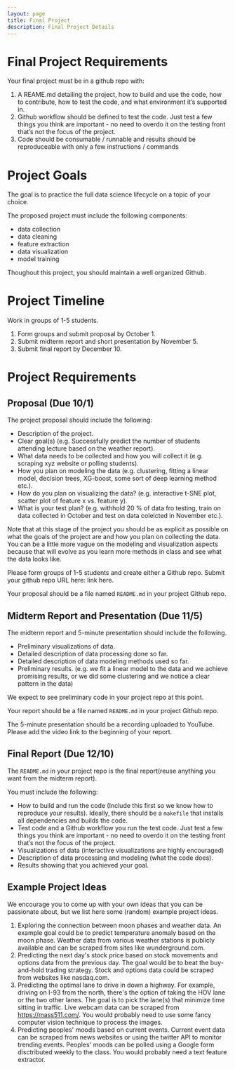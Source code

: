 ```yaml
---
layout: page
title: Final Project 
description: Final Project Details
---
```


# Final Project Requirements

Your final project must be in a github repo with:
1. A REAME.md detailing the project, how to build and use the code, how to contribute, how to test the code, and what environment it’s supported in.
2. Github workflow should be defined to test the code. Just test a few things you think are important - no need to overdo it on the testing front that’s not the focus of the project.
3. Code should be consumable / runnable and results should be reproduceable with only a few instructions / commands

# Project Goals

The goal is to practice the full data science lifecycle on a topic of your choice.

The proposed project must include the following components:
 - data collection
 - data cleaning
 - feature extraction
 - data visualization
 - model training
 
Thoughout this project, you should maintain a well organized Github.

# Project Timeline

Work in groups of 1-5 students.

 1. Form groups and submit proposal by October 1.
 2. Submit midterm report and short presentation by November 5.
 3. Submit final report by December 10.
 
 # Project Requirements
 
 ## Proposal (Due 10/1)
 
 The project proposal should include the following:
  - Description of the project.
  - Clear goal(s) (e.g. Successfully predict the number of students attending lecture based on the weather report).
  - What data needs to be collected and how you will collect it (e.g. scraping xyz website or polling students).
  - How you plan on modeling the data (e.g. clustering, fitting a linear model, decision trees, XG-boost, some sort of deep learning method etc.).
  - How do you plan on visualizing the data? (e.g. interactive t-SNE plot, scatter plot of feature x vs. feature y).
  - What is your test plan? (e.g. withhold 20 % of data fro testing, train on data collected in October and test on data colelcted in November etc.).
  
 Note that at this stage of the project you should be as explicit as possible on what the goals of the project are and how you plan on collecting the data.
 You can be a little more vague on the modeling and visualization aspects because that will evolve as you learn more methods in class and see what the data looks like. 

 Please form groups of 1-5 students and create either a Github repo. Submit your github repo URL here: link here.
 
 Your proposal should be a file named `README.md` in your project Github repo.

 ## Midterm Report and Presentation (Due 11/5)
 
 The midterm report and 5-minute presentation should include the following.
  - Preliminary visualizations of data.
  - Detailed description of data processing done so far.
  - Detailed description of data modeling methods used so far.
  - Preliminary results. (e.g. we fit a linear model to the data and we achieve promising results, or we did some clustering and we notice a clear pattern in the data)
 
 We expect to see preliminary code in your project repo at this point.
 
 Your report should be a file named `README.md` in your project Github repo.
 
 The 5-minute presentation should be a recording uploaded to YouTube. Please add the video link to the beginning of your report.
 
 ## Final Report (Due 12/10)
 
 The `README.md` in your project repo is the final report(reuse anything you want from the midterm report).
 
 You must include the following:
  - How to build and run the code (Include this first so we know how to reproduce your results). 
  Ideally, there should be a `makefile` that installs all dependencies and builds the code. 
  - Test code and a Github workflow you run the test code. 
  Just test a few things you think are important - no need to overdo it on the testing front that’s not the focus of the project.
  - Visualizations of data (interactive visualizations are highly encouraged)
  - Description of data processing and modeling (what the code does).
  - Results showing that you achieved your goal.
  
 ## Example Project Ideas
 
 We encourage you to come up with your own ideas that you can be passionate about, but we list here some (random) example project ideas. 
 
 1. Exploring the connection between moon phases and weather data. An example goal could be to predict temperature anomaly based on the moon phase. 
 Weather data from various weather stations is publicly available and can be scraped from sites like wunderground.com.
 2. Predicting the next day's stock price based on stock movements and options data from the previous day. The goal would be to beat the buy-and-hold trading strategy. 
 Stock and options data could be scraped from websites like nasdaq.com.
 3. Predicting the optimal lane to drive in down a highway. For example, driving on I-93 from the north, there's the option of taking the HOV lane or the two other lanes. 
 The goal is to pick the lane(s) that minimize time sitting in traffic. Live webcam data can be scraped from https://mass511.com/. You would probably need to use some fancy computer vision technique to process the images.
 4. Predicting peoples' moods based on current events. Current event data can be scraped from news websites or using the twitter API to monitor trending events.
 Peoples' moods can be polled using a Google form disctributed weekly to the class. You would probably need a text feature extractor.
